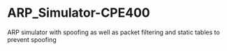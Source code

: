 # ARP_Simulator-CPE400
ARP simulator with spoofing as well as packet filtering and static tables to prevent spoofing

